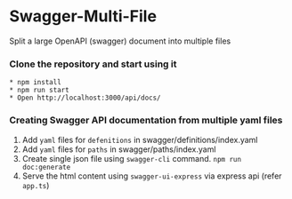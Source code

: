# Swagger-Multi-File
Split a large OpenAPI (swagger) document into multiple files

### Clone the repository and start using it

```
* npm install
* npm run start
* Open http://localhost:3000/api/docs/
```

### Creating Swagger API documentation from multiple yaml files

1. Add `yaml` files for `defenitions` in swagger/definitions/index.yaml
2. Add `yaml` files for `paths` in swagger/paths/index.yaml
3. Create single json file using `swagger-cli` command. `npm run doc:generate`
4. Serve the html content using `swagger-ui-express` via express api (refer `app.ts`)

